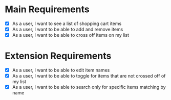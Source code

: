 # Main Requirements
- [x] As a user, I want to see a list of shopping cart items
- [x] As a user, I want to be able to add and remove items
- [x] As a user, I want to be able to cross off items on my list
# Extension Requirements
- [x] As a user, I want to be able to edit item names
- [x] As a user, I want to be able to toggle for items that are not crossed off of my list
- [x] As a user, I want to be able to search only for specific items matching by name